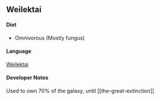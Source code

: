 ## Weilektai

#### Diet
* Omnivorous (Mostly fungus)

#### Language
[Weilektai](../../Languages/weilektai-language)

#### Developer Notes
Used to own 70% of the galaxy, until [[the-great-extinction]]

